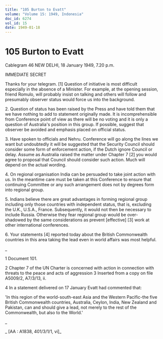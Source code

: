 ```yaml
---
title: "105 Burton to Evatt"
volume: "Volume 15: 1949, Indonesia"
doc_id: 6274
vol_id: 15
date: 1949-01-18
---
```


# 105 Burton to Evatt

Cablegram 46 NEW DELHI, 18 January 1949, 7.20 p.m.

IMMEDIATE SECRET

Thanks for your telegram. [1] Question of initiative is most difficult especially in the absence of a Minister. For example, at the opening session, friend Romulo, will probably insist on talking and others will follow and presumably observer status would force us into the background.

2\. Question of status has been raised by the Press and have told them that we have nothing to add to statement originally made. It is incomprehensible from Conference point of view as there will be no voting and it is only a question of Australia's position in this group. If possible, suggest that observer be avoided and emphasis placed on official status.

3\. Have spoken to officials and Nehru. Conference will go along the lines we want but undoubtedly it will be suggested that the Security Council should consider some form of enforcement action, if the Dutch ignore Council or delay. Assume as Australia raised the matter under Chapter 7 [2] you would agree to proposal that Council should consider such action. Much will depend on the actual wording.

4\. On regional organisation India can be persuaded to take joint action with us. In the meantime care must be taken at this Conference to ensure that continuing Committee or any such arrangement does not by degrees form into regional group.

5\. Indians believe there are great advantages in forming regional group including only those countries with independent status, that is, excluding the U.K., U.S.A., France. Subsequently, it would not then be necessary to include Russia. Otherwise they fear regional group would be over-shadowed by the same considerations as prevent [effective] [3] work at other international conferences.

6\. Your statements [4] reported today about the British Commonwealth countries in this area taking the lead even in world affairs was most helpful.

_

1 Document 101.

2 Chapter 7 of the UN Charter is concerned with action in connection with threats to the peace and acts of aggression 3 Inserted from a copy on file A5009/2, A7/3/13, ii.

4 In a statement delivered on 17 January Evatt had commented that:

'In this region of the world-south-east Asia and the Western Pacific-the five British Commonwealth countries, Australia, Ceylon, India, New Zealand and Pakistan, can and should give a lead, not merely to the rest of the Commonwealth, but also to the World.'

_

_ [AA : A1838, 401/3/1/1, vi]_
